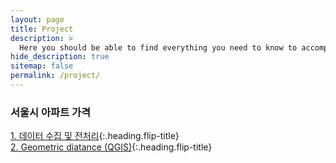 ```yaml
---
layout: page
title: Project
description: >
  Here you should be able to find everything you need to know to accomplish the most common tasks when blogging with Hydejack.
hide_description: true
sitemap: false
permalink: /project/
---
```


### 서울시 아파트 가격

[1. 데이터 수집 및 전처리]{:.heading.flip-title} \
[2. Geometric diatance (QGIS)]{:.heading.flip-title}

[1. 데이터 수집 및 전처리]: /project/2024-02-20-prop1
[2. Geometric diatance (QGIS)]: /project/2024-02-21-prop2